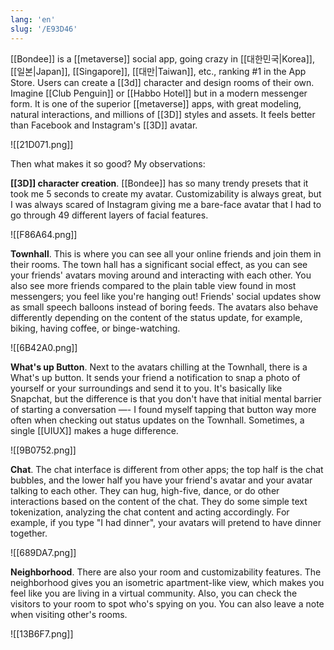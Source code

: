 ```yaml
---
lang: 'en'
slug: '/E93D46'
---
```


[[Bondee]] is a [[metaverse]] social app, going crazy in [[대한민국|Korea]], [[일본|Japan]], [[Singapore]], [[대만|Taiwan]], etc., ranking #1 in the App Store. Users can create a [[3d]] character and design rooms of their own. Imagine [[Club Penguin]] or [[Habbo Hotel]] but in a modern messenger form. It is one of the superior [[metaverse]] apps, with great modeling, natural interactions, and millions of [[3D]] styles and assets. It feels better than Facebook and Instagram's [[3D]] avatar.

![[21D071.png]]

Then what makes it so good? My observations:

**[[3D]] character creation**. [[Bondee]] has so many trendy presets that it took me 5 seconds to create my avatar. Customizability is always great, but I was always scared of Instagram giving me a bare-face avatar that I had to go through 49 different layers of facial features.

![[F86A64.png]]

**Townhall**. This is where you can see all your online friends and join them in their rooms. The town hall has a significant social effect, as you can see your friends' avatars moving around and interacting with each other. You also see more friends compared to the plain table view found in most messengers; you feel like you're hanging out! Friends' social updates show as small speech balloons instead of boring feeds. The avatars also behave differently depending on the content of the status update, for example, biking, having coffee, or binge-watching.

![[6B42A0.png]]

**What's up Button**. Next to the avatars chilling at the Townhall, there is a What's up button. It sends your friend a notification to snap a photo of yourself or your surroundings and send it to you. It's basically like Snapchat, but the difference is that you don't have that initial mental barrier of starting a conversation —- I found myself tapping that button way more often when checking out status updates on the Townhall. Sometimes, a single [[UIUX]] makes a huge difference.

![[9B0752.png]]

**Chat**. The chat interface is different from other apps; the top half is the chat bubbles, and the lower half you have your friend's avatar and your avatar talking to each other. They can hug, high-five, dance, or do other interactions based on the content of the chat. They do some simple text tokenization, analyzing the chat content and acting accordingly. For example, if you type "I had dinner", your avatars will pretend to have dinner together.

![[689DA7.png]]

**Neighborhood**. There are also your room and customizability features. The neighborhood gives you an isometric apartment-like view, which makes you feel like you are living in a virtual community. Also, you can check the visitors to your room to spot who's spying on you. You can also leave a note when visiting other's rooms.

![[13B6F7.png]]
